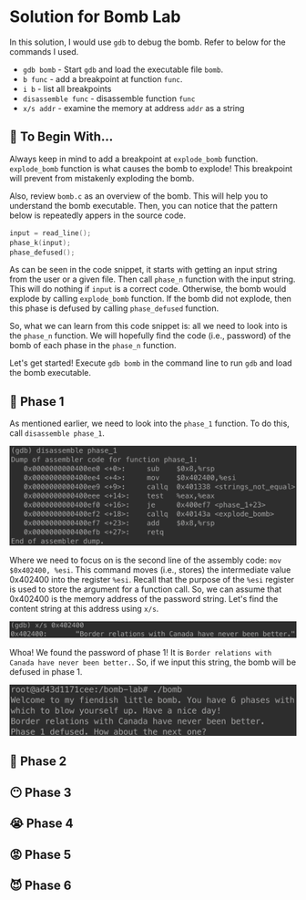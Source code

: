 # Solution for Bomb Lab

In this solution, I would use `gdb` to debug the bomb. Refer to below for the commands I used. 

- `gdb bomb` -  Start `gdb` and load the executable file `bomb`.
- `b func` - add a breakpoint at function `func`.
- `i b` - list all breakpoints
- `disassemble func` - disassemble function `func`
- `x/s addr` - examine the memory at address `addr` as a string

## 🏁 To Begin With...

Always keep in mind to add a breakpoint at `explode_bomb` function. `explode_bomb` function is what causes the bomb to explode! This breakpoint will prevent from mistakenly exploding the bomb. 

Also, review `bomb.c` as an overview of the bomb. This will help you to understand the bomb executable. Then, you can notice that the pattern below is repeatedly appers in the source code. 

```c++
input = read_line();
phase_k(input);
phase_defused();
```

As can be seen in the code snippet, it starts with getting an input string from the user or a given file. Then call `phase_n` function with the input string. This will do nothing if `input` is a correct code. Otherwise, the bomb would explode by calling `explode_bomb` function. If the bomb did not explode, then this phase is defused by calling `phase_defused` function. 

So, what we can learn from this code snippet is: all we need to look into is the `phase_n` function. We will hopefully find the code (i.e., password) of the bomb of each phase in the `phase_n` function. 

Let's get started! Execute `gdb bomb` in the command line to run `gdb` and load the bomb executable. 

## 🥱 Phase 1

As mentioned earlier, we need to look into the `phase_1` function. To do this, call `disassemble phase_1`. 

![disassemble phase_1](res/disassemble_phase_1.png)

Where we need to focus on is the second line of the assembly code: `mov $0x402400, %esi`. This command moves (i.e., stores) the intermediate value 0x402400 into the register `%esi`. Recall that the purpose of the `%esi` register is used to store the argument for a function call. So, we can assume that 0x402400 is the memory address of the password string. Let's find the content string at this address using `x/s`. 

![x/s 0x402400](res/x_s_phase_1.png)

Whoa! We found the password of phase 1! It is `Border relations with Canada have never been better.`. So, if we input this string, the bomb will be defused in phase 1. 

![./bomb phase 1](res/defused_phase_1.png)

## 🙂 Phase 2

## 😶 Phase 3

## 😭 Phase 4

## 😡 Phase 5

## 😈 Phase 6
